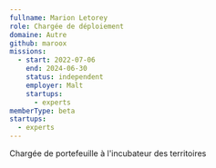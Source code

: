 ```yaml
---
fullname: Marion Letorey
role: Chargée de déploiement
domaine: Autre
github: maroox
missions:
  - start: 2022-07-06
    end: 2024-06-30
    status: independent
    employer: Malt
    startups:
      - experts
memberType: beta
startups:
  - experts
---
```

Chargée de portefeuille à l'incubateur des territoires